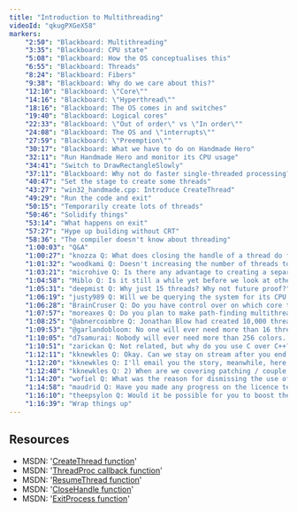 ```yaml
---
title: "Introduction to Multithreading"
videoId: "qkugPXGeX58"
markers:
    "2:50": "Blackboard: Multithreading"
    "3:35": "Blackboard: CPU state"
    "5:08": "Blackboard: How the OS conceptualises this"
    "6:55": "Blackboard: Threads"
    "8:24": "Blackboard: Fibers"
    "9:38": "Blackboard: Why do we care about this?"
    "12:10": "Blackboard: \"Core\""
    "14:16": "Blackboard: \"Hyperthread\""
    "18:16": "Blackboard: The OS comes in and switches"
    "19:40": "Blackboard: Logical cores"
    "22:33": "Blackboard: \"Out of order\" vs \"In order\""
    "24:08": "Blackboard: The OS and \"interrupts\""
    "27:59": "Blackboard: \"Preemption\""
    "30:17": "Blackboard: What we have to do on Handmade Hero"
    "32:11": "Run Handmade Hero and monitor its CPU usage"
    "34:41": "Switch to DrawRectangleSlowly"
    "37:11": "Blackboard: Why not do faster single-threaded processing?"
    "40:47": "Set the stage to create some threads"
    "43:27": "win32_handmade.cpp: Introduce CreateThread"
    "49:29": "Run the code and exit"
    "50:15": "Temporarily create lots of threads"
    "50:46": "Solidify things"
    "53:14": "What happens on exit"
    "57:27": "Hype up building without CRT"
    "58:36": "The compiler doesn't know about threading"
    "1:00:03": "Q&A"
    "1:00:27": "knozza Q: What does closing the handle of a thread do for you when you release the handle to the OS? Does it open up resources and increase performance?"
    "1:01:32": "woodkami Q: Doesn't increasing the number of threads to match the hyperthreads count increase cross-core/cross-context switches, thus making it less efficient for small operations?"
    "1:03:21": "microhive Q: Is there any advantage to creating a separate process to render the graphics in the context of game development?"
    "1:04:58": "Miblo Q: Is it still a while yet before we look at other platform layers than win32?"
    "1:05:31": "deepmist Q: Why just 15 threads? Why not future proof?"
    "1:06:19": "justy989 Q: Will we be querying the system for its CPU count to determine how many threads to use?"
    "1:06:28": "BrainCruser Q: Do you have control over on which core the thread executes from the program itself (thread affinity)?"
    "1:07:57": "moreaxes Q: Do you plan to make path-finding multithreaded?"
    "1:08:25": "@abnercoimbre Q: Jonathan Blow had created 10,000 threads on his compiler demo. Some people wondered how in the world that could happen"
    "1:09:53": "@garlandobloom: No one will ever need more than 16 threads"
    "1:10:05": "d7samurai: Nobody will ever need more than 256 colors. Ever. - the GIF committee"
    "1:10:51": "zarickan Q: Not related, but why do you use C over C++? Is it just personal preference?"
    "1:12:11": "kknewkles Q: Okay. Can we stay on stream after you end the episode's recording for another try on the story?"
    "1:12:20": "kknewkles Q: I'll email you the story, meanwhile, here's two other questions: 1) Which programmers' code would you recommend reading? Let's list Sean Barrett's public github (as well as streams from time to time) to start the list"
    "1:12:48": "kknewkles Q: 2) When are we covering patching / couple of words on brief basics? I assume it mostly has to deal with asset updates and updates of code that handles them?"
    "1:14:20": "wofiel Q: What was the reason for dismissing the use of fibers early on?"
    "1:14:58": "maudrid Q: Have you made any progress on the licence text for ports to other programming languages?"
    "1:16:10": "theepsylon Q: Would it be possible for you to boost the sound of your voice on stream? I've always found that it is barely high enough even with all mixers at maximum volume possible"
    "1:16:39": "Wrap things up"
---
```


## Resources

* MSDN: '[CreateThread function](https://msdn.microsoft.com/en-us/library/windows/desktop/ms682453)'
* MSDN: '[ThreadProc callback function](https://msdn.microsoft.com/en-us/library/windows/desktop/ms686736)'
* MSDN: '[ResumeThread function](https://msdn.microsoft.com/en-us/library/windows/desktop/ms685086)'
* MSDN: '[CloseHandle function](https://msdn.microsoft.com/en-us/library/windows/desktop/ms724211)'
* MSDN: '[ExitProcess function](https://msdn.microsoft.com/en-us/library/windows/desktop/ms682658)'
